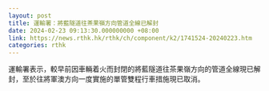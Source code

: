 ```yaml
---
layout: post
title: 運輸署：將藍隧道往茶果嶺方向管道全線已解封
date: 2024-02-23 09:13:30.000000000 +08:00
link: https://news.rthk.hk/rthk/ch/component/k2/1741524-20240223.htm
categories: rthk
---
```


運輸署表示，較早前因車輛着火而封閉的將藍隧道往茶果嶺方向的管道全線現已解封，至於往將軍澳方向一度實施的單管雙程行車措施現已取消。
